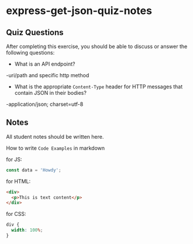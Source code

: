 # express-get-json-quiz-notes

## Quiz Questions

After completing this exercise, you should be able to discuss or answer the following questions:

- What is an API endpoint?

-uri/path and specific http method

- What is the appropriate `Content-Type` header for HTTP messages that contain JSON in their bodies?

-application/json; charset=utf-8

## Notes

All student notes should be written here.

How to write `Code Examples` in markdown

for JS:

```javascript
const data = 'Howdy';
```

for HTML:

```html
<div>
  <p>This is text content</p>
</div>
```

for CSS:

```css
div {
  width: 100%;
}
```
